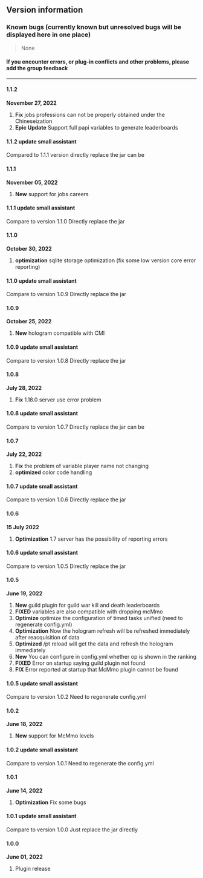 ## Version information

### Known bugs (currently known but unresolved bugs will be displayed here in one place)

> None

#### If you encounter errors, or plug-in conflicts and other problems, please add the group feedback

------------
#### 1.1.2
**November 27, 2022**
1. **Fix** jobs professions can not be properly obtained under the Chineseization
2. **Epic Update** Support full papi variables to generate leaderboards

#### 1.1.2 update small assistant
Compared to 1.1.1 version directly replace the jar can be

#### 1.1.1
**November 05, 2022**
1. **New** support for jobs careers

#### 1.1.1 update small assistant
Compare to version 1.1.0 Directly replace the jar

#### 1.1.0
**October 30, 2022**
1. **optimization** sqlite storage optimization (fix some low version core error reporting)

#### 1.1.0 update small assistant
Compare to version 1.0.9 Directly replace the jar

#### 1.0.9
**October 25, 2022**
1. **New** hologram compatible with CMI

#### 1.0.9 update small assistant
Compare to version 1.0.8 Directly replace the jar

#### 1.0.8
**July 28, 2022**
1. **Fix** 1.18.0 server use error problem

#### 1.0.8 update small assistant
Compare to version 1.0.7 Directly replace the jar can be

#### 1.0.7
**July 22, 2022**
1. **Fix** the problem of variable player name not changing
2. **optimized** color code handling

#### 1.0.7 update small assistant
Compare to version 1.0.6 Directly replace the jar

#### 1.0.6
**15 July 2022**
1. **Optimization** 1.7 server has the possibility of reporting errors

#### 1.0.6 update small assistant
Compare to version 1.0.5 Directly replace the jar

#### 1.0.5
**June 19, 2022**
1. **New** guild plugin for guild war kill and death leaderboards
2. **FIXED** variables are also compatible with dropping mcMmo
3. **Optimize** optimize the configuration of timed tasks unified (need to regenerate config.yml)
4. **Optimization** Now the hologram refresh will be refreshed immediately after reacquisition of data
5. **Optimized** /pt reload will get the data and refresh the hologram immediately
6. **New** You can configure in config.yml whether op is shown in the ranking
7. **FIXED** Error on startup saying guild plugin not found
8. **FIX** Error reported at startup that McMmo plugin cannot be found

#### 1.0.5 update small assistant
Compare to version 1.0.2 Need to regenerate config.yml

#### 1.0.2
**June 18, 2022**
1. **New** support for McMmo levels

#### 1.0.2 update small assistant
Compare to version 1.0.1 Need to regenerate the config.yml

#### 1.0.1
**June 14, 2022**
1. **Optimization** Fix some bugs

#### 1.0.1 update small assistant
Compare to version 1.0.0 Just replace the jar directly

#### 1.0.0
**June 01, 2022**
1. Plugin release